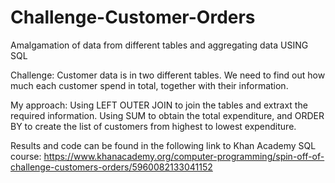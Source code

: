 # Challenge-Customer-Orders
Amalgamation of data from different tables and aggregating data USING SQL

Challenge: Customer data is in two different tables. We need to find out how much each customer spend in total, together with their information. 

My approach: Using LEFT OUTER JOIN to join the tables and extraxt the required information. Using SUM to obtain the total expenditure, and ORDER BY to create the list of customers from highest to lowest expenditure. 

Results and code can be found in the following link to Khan Academy SQL course: 
https://www.khanacademy.org/computer-programming/spin-off-of-challenge-customers-orders/5960082133041152

